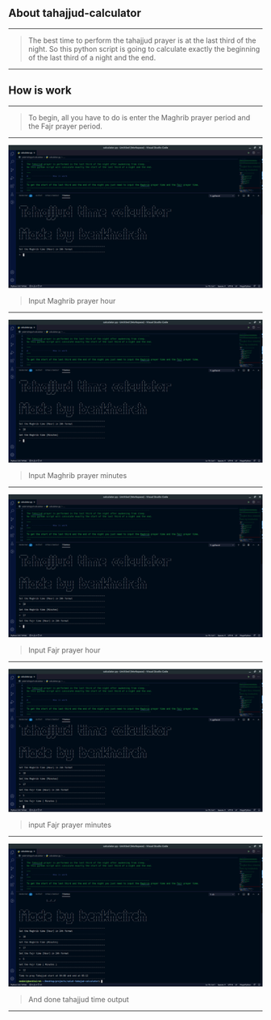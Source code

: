 ## About tahajjud-calculator

---

> The best time to perform the tahajjud prayer is at the last third of the night. So this python
> script is going to calculate exactly the beginning of the last third of a night and the end.

---

## How is work

---

> To begin, all you have to do is enter the Maghrib prayer period and the Fajr prayer period.

---

![GitHub Logo](./command/tahajjud-0.png)

> Input Maghrib prayer hour

---

![GitHub Logo](./command/tahajjud-1.png)

> Input Maghrib prayer minutes

---

![GitHub Logo](./command/tahajjud-2.png)

> Input Fajr prayer hour

---

![GitHub Logo](./command/tahajjud-3.png)

> input Fajr prayer minutes

---

![GitHub Logo](./command/tahajjud-4.png)

> And done tahajjud time output

---
